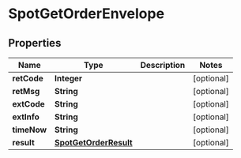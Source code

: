 # SpotGetOrderEnvelope

## Properties
Name | Type | Description | Notes
------------ | ------------- | ------------- | -------------
**retCode** | **Integer** |  |  [optional]
**retMsg** | **String** |  |  [optional]
**extCode** | **String** |  |  [optional]
**extInfo** | **String** |  |  [optional]
**timeNow** | **String** |  |  [optional]
**result** | [**SpotGetOrderResult**](SpotGetOrderResult.md) |  |  [optional]
